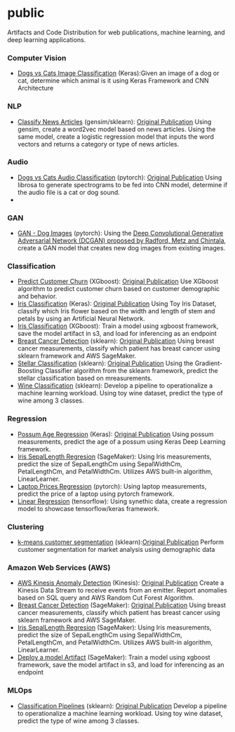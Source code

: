# public
Artifacts and Code Distribution for web publications, machine learning, and deep learning applications.

### Computer Vision
- [Dogs vs Cats Image Classification](keras-image-classification-dogs-cats/keras-image-classification-dogs-cats.ipynb) (Keras):Given an image of a dog or cat, determine which animal is it using Keras Framework and CNN Architecture

### NLP
- [Classify News Articles](word2vec-news-articles) (gensim/sklearn): [Original Publication](https://medium.com/@manwill/applying-word2vec-to-news-articles-338ac1344099) Using gensim, create a word2vec model based on news articles. Using the same model, create a logistic regression model that inputs the word vectors and returns a category or type of news articles. 

### Audio
- [Dogs vs Cats Audio Classification](pytorch-audio-classification-catdogs) (pytorch): [Original Publication](https://medium.com/mlearning-ai/dogs-vs-cats-audio-classification-56175ce58429) Using librosa to generate spectrograms to be fed into CNN model, determine if the audio file is a cat or dog sound. 
- 
### GAN
- [GAN - Dog Images](pytorch-DCGAN-Dog-Images/pytorch-DCGAN-Dog-Images.ipynb) (pytorch): Using the [Deep Convolutional Generative Adversarial Network (DCGAN) proposed by Radford, Metz and Chintala](https://arxiv.org/pdf/1511.06434.pdf), create a GAN model that creates new dog images from existing images.
  
### Classification
- [Predict Customer Churn](xgboost-bank-churn/xgboost-churn.ipynb) (XGboost): [Original Publication](https://medium.com/@manwill/predicting-customer-churn-using-aws-sagemaker-xgboost-462a9bc0907) Use XGboost algorithm to predict customer churn based on customer demographic and behavior. 
- [Iris Classification](keras-classification-iris/NeuralNetwork_Iris_Classification.ipynb) (Keras): [Original Publication](https://medium.com/@manwill/iris-classification-using-a-keras-neural-network-39d735d11fda)  Using Toy Iris Dataset, classify which Iris flower based on the width and length of stem and petals by using an Artificial Neural Network.
- [Iris Classification](sagemaker-deploy-model-by-artifact) (XGboost): Train a model using xgboost framework, save the model artifact in s3, and load for inferencing as an endpoint 
- [Breast Cancer Detection](knn-breast-cancer/knn-breast-cancer.ipynb) (sklearn): [Original Publication](https://medium.com/@manwill/using-aws-sagemaker-k-nn-to-predict-breast-cancer-340ffbb40049)  Using breast cancer measurements, classify which patient has breast cancer using sklearn framework and AWS SageMaker.
- [Stellar Classification](sklearn-gbc-stellar/SkLearn_GBC_star.ipynb) (sklearn): [Original Publication](https://medium.com/@manwill/predicting-the-stars-with-gradientboostingclassifier-with-sklearn-76d10a1abf30)  Using the Gradient-Boosting Classifier algorithm from the sklearn framework, predict the stellar classification based on mreasurements. 
- [Wine Classification](sklearn-pipeline-wine/sklearn-pipeline-wine.ipynb) (sklearn): Develop a pipeline to operationalize a machine learning workload. Using toy wine dataset, predict the type of wine among 3 classes.
  
### Regression
- [Possum Age Regression](keras-regression-possum) (Keras): [Original Publication](https://medium.com/@manwill/predicting-a-possums-age-using-keras-artificial-neural-network-28398401f40a) Using possum measurements, predict the age of a possum using Keras Deep Learning framework.
- [Iris SepalLength Regresion](linreg-iris/LinearLearner-iris.ipynb) (SageMaker): Using Iris measurements, predict the size of SepalLengthCm using SepalWidthCm, PetalLengthCm, and PetalWidthCm. Utilizes AWS built-in algorithm, LinearLearner.
- [Laptop Prices Regression](pytorch-regression-laptop-price/laptop-regression.ipynb) (pytorch): Using laptop measurements, predict the price of a laptop using pytorch framework.
- [Linear Regression](tf-regression-generic/tf-regression-generic.ipynb) (tensorflow): Using synethic data, create a regression model to showcase tensorflow/keras framework.

### Clustering
- [k-means customer segmentation](sklearn-kmeans-customers-segmentation/sklearn-kmeans-customer.ipynb) (sklearn):[Original Publication](https://medium.com/@manwill/customer-segmentation-with-k-means-clustering-b911986b9b40)  Perform customer segmentation for market analysis using demographic data

### Amazon Web Services (AWS)
- [AWS Kinesis Anomaly Detection](kinesis-anomaly-detection) (Kinesis): [Original Publication](https://medium.com/@manwill/implementing-aws-kinesis-data-analytics-anomaly-detection-in-5-steps-8714a3727543) Create a Kinesis Data Stream to receive events from an emitter. Report anomalies based on SQL query and AWS Random Cut Forest Algorithm.
- [Breast Cancer Detection](knn-breast-cancer/knn-breast-cancer.ipynb) (SageMaker): [Original Publication](https://medium.com/@manwill/using-aws-sagemaker-k-nn-to-predict-breast-cancer-340ffbb40049) Using breast cancer measurements, classify which patient has breast cancer using sklearn framework and AWS SageMaker.
- [Iris SepalLength Regresion](linreg-iris/LinearLearner-iris.ipynb) (SageMaker): Using Iris measurements, predict the size of SepalLengthCm using SepalWidthCm, PetalLengthCm, and PetalWidthCm. Utilizes AWS built-in algorithm, LinearLearner.
- [Deploy a model Artifact](sagemaker-deploy-model-by-artifact) (SageMaker): Train a model using xgboost framework, save the model artifact in s3, and load for inferencing as an endpoint

### MLOps
- [Classification Pipelines](sklearn-pipeline-wine/sklearn-pipeline-wine.ipynb) (sklearn): [Original Publication](https://medium.com/@manwill/building-a-pipeline-with-sklearn-f8f04e7c649d)  Develop a pipeline to operationalize a machine learning workload. Using toy wine dataset, predict the type of wine among 3 classes.
